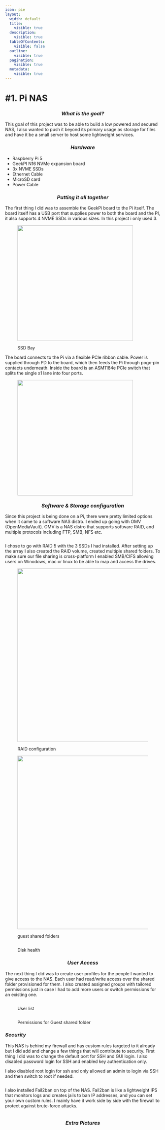 ```yaml
---
icon: pie
layout:
  width: default
  title:
    visible: true
  description:
    visible: true
  tableOfContents:
    visible: false
  outline:
    visible: true
  pagination:
    visible: true
  metadata:
    visible: true
---
```


# #1. Pi NAS

<h3 align="center"><em>What is the goal?</em></h3>

This goal of this project was to be able to build a low powered and secured NAS, I also wanted to push it beyond its primary usage as storage for files and have it be a small server to host some lightweight services.



<h3 align="center"><em>Hardware</em> </h3>

* Raspberry Pi 5 &#x20;
* GeekPI N16 NVMe expansion board&#x20;
* 3x NVME SSDs
* Ethernet Cable
* MicroSD card&#x20;
* Power Cable

<h3 align="center"></h3>

<h3 align="center"><em>Putting it all together</em> </h3>

The first thing I did was to assemble the GeekPi board to the Pi itself. The board itself has a USB port that supplies power to both the board and the PI, it also supports 4 NVME SSDs  in various sizes. In this project i only used 3.&#x20;

<figure><img src="../../../.gitbook/assets/1745419562288.jpg" alt="" width="375"><figcaption><p>SSD Bay</p></figcaption></figure>

The board connects to the Pi via a flexible PCIe ribbon cable. Power is supplied through PD to the board, which then feeds the Pi through pogo‑pin contacts underneath. Inside the board is an ASM1184e PCIe switch that splits the single x1 lane into four ports.

<figure><img src="../../../.gitbook/assets/Screenshot 2025-08-31 170004.png" alt="" width="375"><figcaption></figcaption></figure>



<h3 align="center"></h3>

<h3 align="center"><em>Software &#x26; Storage configuration</em></h3>

Since this project is being done on a Pi, there were pretty limited options when it came to a software NAS distro. I ended up going with OMV (OpenMediaVault). OMV is a NAS distro that supports software RAID, and multiple protocols including FTP, SMB, NFS etc.&#x20;

<figure><img src="../../../.gitbook/assets/image (43).png" alt=""><figcaption></figcaption></figure>

I chose to go with RAID 5 with the 3 SSDs I had installed. After setting up the array I also created the RAID volume, created multiple shared folders. To make sure our file sharing is cross-platform I enabled SMB/CIFS allowing users on Winodows, mac or linux to be able to map and access the drives.

<figure><img src="../../../.gitbook/assets/image (37).png" alt="" width="563"><figcaption><p>RAID configuration</p></figcaption></figure>

<figure><img src="../../../.gitbook/assets/image (38).png" alt="" width="563"><figcaption><p>guest shared folders</p></figcaption></figure>

<figure><img src="../../../.gitbook/assets/image (41).png" alt=""><figcaption><p>Disk health</p></figcaption></figure>

<h3 align="center"></h3>

<h3 align="center"><em>User Access</em> </h3>

The next thing I did was to create user profiles for the people I wanted to give access to the NAS. Each user had read/write access over the shared folder provisioned for them. I also created assigned groups with tailored permissions just in case I had to add more users or switch permissions for an existing one.

<figure><img src="../../../.gitbook/assets/image (39).png" alt=""><figcaption><p>User list</p></figcaption></figure>

<figure><img src="../../../.gitbook/assets/image (40).png" alt=""><figcaption><p>Permissions for Guest shared folder</p></figcaption></figure>

### _Security_

This NAS is behind my firewall and has custom rules targeted to it already but I did add and change a few things that will contribute to security. First thing I did was to change the default port for SSH and GUI login. I also disabled password login for SSH and enabled key authentication only.

I also disabled root login for ssh and only allowed an admin to login via SSH and then switch to root if needed.

<figure><img src="../../../.gitbook/assets/https___files.gitbook.com_v0_b_gitbook-x-prod.appspot.com_o_spaces_2F5CX8xiUREasczFLSoLXp_2Fuploads_2FtKCdLx9Q3zfC5X462rKp_2Fimage.avif" alt=""><figcaption></figcaption></figure>

I also installed Fail2ban on top of the NAS. Fail2ban is like a lightweight IPS that monitors logs and creates jails to ban IP addresses, and you can set your own custom rules. I mainly have it work side by side with the firewall to protect against brute-force attacks.

<figure><img src="../../../.gitbook/assets/https___files.gitbook.com_v0_b_gitbook-x-prod.appspot.com_o_spaces_2F5CX8xiUREasczFLSoLXp_2Fuploads_2FjfOtWbbHBfB4uoeky0eg_2Fimage.avif" alt=""><figcaption></figcaption></figure>

<h3 align="center"></h3>

<h3 align="center"><em>Extra Pictures</em></h3>

<figure><img src="../../../.gitbook/assets/image (42).png" alt=""><figcaption></figcaption></figure>

<figure><img src="../../../.gitbook/assets/image (44).png" alt=""><figcaption></figcaption></figure>
